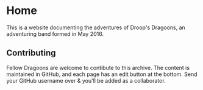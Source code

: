 # Home
This is a website documenting the adventures of Droop's Dragoons, an adventuring band formed in May 2016.

## Contributing
Fellow Dragoons are welcome to contibute to this archive. The content is maintained in GitHub, and each page has an edit button at the bottom. Send your GitHub username over & you'll be added as a collaborator.